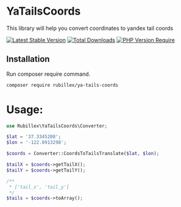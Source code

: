 # YaTailsCoords

This library will help you convert coordinates to yandex tail coords

[![Latest Stable Version](http://poser.pugx.org/rubillex/ya-tails-coords/v)](https://packagist.org/packages/rubillex/ya-tails-coords) [![Total Downloads](http://poser.pugx.org/rubillex/ya-tails-coords/downloads)](https://packagist.org/packages/rubillex/ya-tails-coords) [![PHP Version Require](http://poser.pugx.org/rubillex/ya-tails-coords/require/php)](https://packagist.org/packages/rubillex/ya-tails-coords)

## Installation

Run composer require command.

```sh
composer require rubillex/ya-tails-coords
```

# Usage:

```php
use Rubillex\YaTailsCoords\Converter;

$lat = '37.3345208';
$lon = '-122.0913298';

$coords = Converter::CoordsToTailsTranslate($lat, $lon);

$tailX = $coords->getTailX();
$tailY = $coords->getTailY();

/**
 * ['tail_x', 'tail_y']
 */
$tails = $coords->toArray();
```